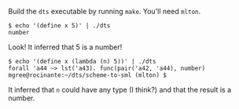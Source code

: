 Build the `dts` executable by running `make`. You'll need `mlton`.

```ShellSession
$ echo '(define x 5)' | ./dts
number
```

Look! It inferred that 5 is a number!

```ShellSession
$ echo '(define x (lambda (n) 5))' | ./dts
forall 'a44 ~> lst('a43). func(pair('a42, 'a44), number)
mgree@rocinante:~/dts/scheme-to-sml (mlton) $ 
```

It inferred that `n` could have any type (I think?) and that the
result is a number.
